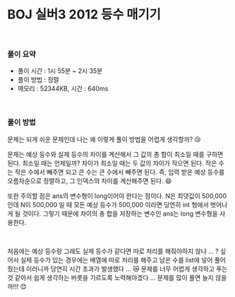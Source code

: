# BOJ 실버3 2012 등수 매기기

<br>

### 풀이 요약

- 풀이 시간 : 1시 55분 ~ 2시 35분
- 풀이 방법 : 정렬
- 메모리 : 52344KB, 시간 :  640ms

<br>

### 풀이 방법

문제는 되게 쉬운 문제인데 나는 왜 이렇게 풀이 방법을 어렵게 생각할까? 😢 

문제는 예상 등수와 실제 등수의 차이를 계산해서 그 값의 총 합이 최소일 때를 구하면 된다. 최소일 때는 언제일까? 차이가 최소일 때는 두 값의 차이가 작으면 된다. 작은 수는 작은 수에서 빼주면 되고 큰 수는 큰 수에서 빼주면 된다. 즉, 입력 받은 예상 등수를 오름차순으로 정렬하고, 그 인덱스의 차이를 계산해주면 된다. 😄 

또한 주의할 점은 ans의 변수형이 long이어야 한다는 점이다. N은 최댓값이 500,000인데 N이 500,000 일 때 모든 예상 등수가 500,000 이라면 당연히 int 형에서 벗어나게 될 것이다. 그렇기 때문에 차이의 총 합을 저장하는 변수인 ans는 long 변수형을 사용한다. 

<br>

처음에는 예상 등수랑 그래도 실제 등수가 같다면 따로 처리를 해줘야하지 않나 … ? 싶어서 실제 등수가 있는 경우에는 배열에 따로 처리를 해주고 남은 수를 list에 넣어 풀어줬는데 이러니까 당연히 시간 초과가 발생했다 … 😿 문제를 너무 어렵게 생각하고 푸는 것 같아서 쉽게 생각하는 버릇을 기르도록 노력해야겠다 … 문제를 많이 풀면 늘지 않을까!!! 😊
